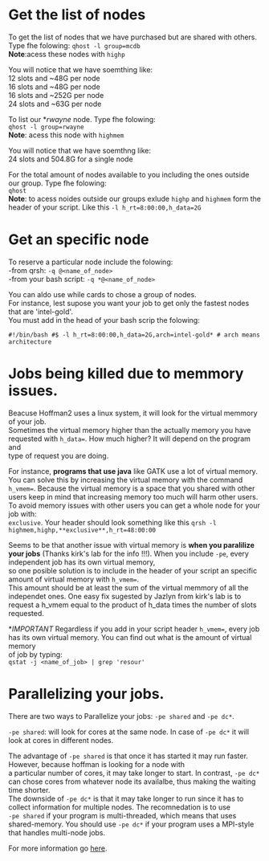 
# Get the list of nodes

To get the list of nodes that we have purchased but are shared with others. Type fhe folowing:
`qhost -l group=mcdb`  
**Note**:acess these nodes with `highp`  

You will notice that we have soemthing like:  
12 slots and ~48G per node  
16 slots and ~48G per node  
16 slots and ~252G per node  
24 slots and ~63G per node  

To list our **rwayne* node. Type fhe folowing:    
`qhost -l group=rwayne`  
**Note**: acess this node with `highmem`

You will notice that we have soemthng like:  
24 slots and 504.8G for a single node  

For the total amount of nodes available to you including the ones outside our group. Type fhe folowing:  
`qhost`  
**Note**: to acess noides outside our groups exlude `highp` and `highmem` form the header of your script. Like this `-l h_rt=8:00:00,h_data=2G`  

# Get an specific node
To reserve a particular node include the folowing:  
	-from qrsh: `-q @<name_of_node>`  
	-from your bash script: `-q *@<name_of_node>`  

You can aldo use while cards to chose a group of nodes. \
For instance, lest supose you want your job to get only the fastest nodes that are 'intel-gold'. \
You must add in the head of your bash scrip the folowing:  

`
#!/bin/bash
#$ -l h_rt=8:00:00,h_data=2G,arch=intel-gold* # arch means architecture
`

# Jobs being killed due to memmory issues.
Beacuse Hoffman2 uses a linux system, it will look for the virtual memmory of your job. \
Sometimes the virtual memory higher than the actually memory you have requested with `h_data=`. How much higher? It will depend on the program and \
type of request you are doing.  

For instance, **programs that use java** like GATK use a lot of virtual memory. You can solve this
by increasing the virtual memory with the command `h_vmem=`. 
Because the virtual memory is a space that you shared with other users keep in mind that increasing memory too much will harm other users.  
To avoid memory issues with other users you can get a whole node for your job with: \
`exclusive`. Your header should look something like this `qrsh -l highmem,highp,**exclusive**,h_rt=48:00:00`

Seems to be that another issue with virtual memory is **when you paralilize your jobs** (Thanks kirk's lab for the info !!!). When you include `-pe`, every independent job has its own virtual memory, \
so one posible solution is to include in the header of your script an specific amount of virtual memory with `h_vmem=`. \
This amount should be at least the sum of the virtual memmory of all the independet ones. One easy fix sugested by Jazlyn from kirk's lab is to request a h_vmem equal to the product of h_data times the number of slots requested.  
 
**IMPORTANT* Regardless if you add in your script header `h_vmem=`, every job has its own virtual memory. You can find out what is the amount of virtual memory \
of job by typing:  
`qstat -j <name_of_job> | grep 'resour'` 

# Parallelizing your jobs.
There are two ways to Parallelize your jobs: `-pe shared` and `-pe dc*`.  

`-pe shared`: will look for cores at the same node. In case of `-pe dc*` it will look at cores in different nodes.  

The advantage of `-pe shared` is that once it has started it may run faster. However, because hoffman is looking for a node with \
a particular number of cores, it may take longer to start. In contrast, `-pe dc*` can chose cores from whatever node its availalbe, thus making the waiting time shorter. \
The downside of `-pe dc*` is that it may take longer to run since it has to collect information for multiple nodes. The recomnedation is to use \
`-pe shared` if your program is multi-threaded, which means that uses shared-memory. You should use `-pe dc*` if your program uses a MPI-style that handles multi-node jobs.

For more information go [here](https://github.com/schuang/hoffman2-job-scheduling-tutorial/tree/master/pdf).  
